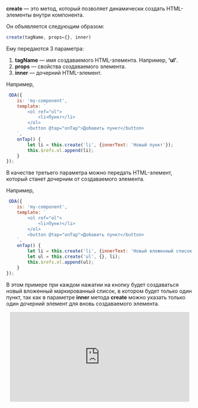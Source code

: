 **create** — это метод, который позволяет динамически создать HTML-элементы внутри компонента.

Он объявляется следующим образом:

```javascript
create(tagName, props={}, inner)
```

Ему передаются 3 параметра:

1. **tagName** — имя создаваемого HTML-элемента. Например, **'ul'**.
1. **props** — свойства создаваемого элемента.
1. **inner** — дочерний HTML-элемент.

Например,

```javascript _run_edit_[my-component.js]_h=120_
 ODA({
    is: 'my-component',
    template: `
        <ol ref="ol">
            <li>Пункт</li>
        </ol>
        <button @tap="onTap">Добавить пункт</button>
    `,
    onTap() {
        let li = this.create('li', {innerText: 'Новый пункт'});
        this.$refs.ol.append(li);
    }
});
```

В качестве третьего параметра можно передать HTML-элемент, который станет дочерним от создаваемого элемента.

Например,

```javascript _run_edit_[my-component.js]_h=120_
 ODA({
    is: 'my-component',
    template: `
        <ol ref="ol">
            <li>Пункт</li>
        </ol>
        <button @tap="onTap">Добавить пункт</button>
    `,
    onTap() {
        let li = this.create('li', {innerText: 'Новый вложенный список'});
        let ul = this.create('ul', {}, li);
        this.$refs.ol.append(ul);
    }
});
```

В этом примере при каждом нажатии на кнопку будет создаваться новый вложенный маркированный список, в котором будет только один пункт, так как в параметре **inner** метода **create** можно указать только один дочерний элемент для вновь создаваемого элемента.

<div style="position:relative;padding-bottom:48%; margin:10px">
    <iframe src="https://www.youtube.com/embed/vKjJISZI4Yw?start=0" frameborder="0" allow="accelerometer; autoplay; encrypted-media; gyroscope; picture-in-picture" allowfullscreen
    	style="position:absolute;width:100%;height:100%;"></iframe>
</div>

